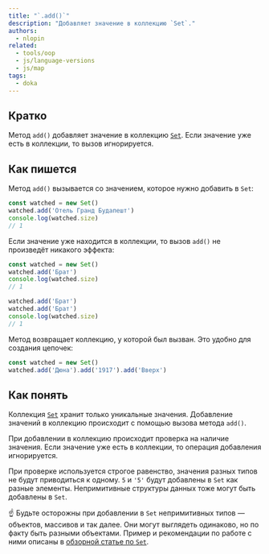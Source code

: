 ```yaml
---
title: "`.add()`"
description: "Добавляет значение в коллекцию `Set`."
authors:
  - nlopin
related:
  - tools/oop
  - js/language-versions
  - js/map
tags:
  - doka
---
```


## Кратко

Метод `add()` добавляет значение в коллекцию [`Set`](/js/set/). Если значение уже есть в коллекции, то вызов игнорируется.

## Как пишется

Метод `add()` вызывается со значением, которое нужно добавить в `Set`:

```js
const watched = new Set()
watched.add('Отель Гранд Будапешт')
console.log(watched.size)
// 1
```

Если значение уже находится в коллекции, то вызов `add()` не произведёт никакого эффекта:

```js
const watched = new Set()
watched.add('Брат')
console.log(watched.size)
// 1

watched.add('Брат')
watched.add('Брат')
console.log(watched.size)
// 1
```

Метод возвращает коллекцию, у которой был вызван. Это удобно для создания цепочек:

```js
const watched = new Set()
watched.add('Дюна').add('1917').add('Вверх')
```

## Как понять

Коллекция [`Set`](/js/set/) хранит только уникальные значения. Добавление значений в коллекцию происходит с помощью вызова метода `add()`.

При добавлении в коллекцию происходит проверка на наличие значения. Если значение уже есть в коллекции, то операция добавления игнорируется.

При проверке используется строгое равенство, значения разных типов не будут приводиться к одному. `5` и `'5'` будут добавлены в `Set` как разные элементы. Непримитивные структуры данных тоже могут быть добавлены в `Set`.

<aside>

☝️ Будьте осторожны при добавлении в `Set` непримитивных типов — объектов, массивов и так далее. Они могут выглядеть одинаково, но по факту быть разными объектами. Пример и рекомендации по работе с ними описаны в [обзорной статье по `Set`](/js/set/).

</aside>
